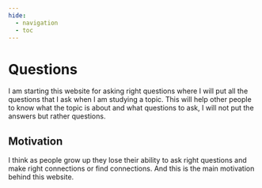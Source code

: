```yaml
---
hide:
  - navigation
  - toc
---
```


# Questions

I am starting this website for asking right questions where I will put all the questions that I ask when I am studying a topic.
This will help other people to know what the topic is about and what questions to ask, I will not put the answers but rather questions.

## Motivation

I think as people grow up they lose their ability to ask right questions and make right connections or find connections. 
And this is the main motivation behind this website.
